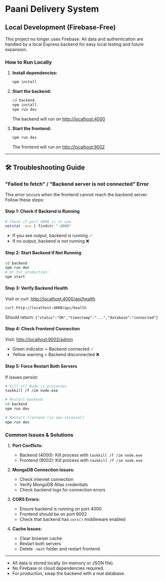 # Paani Delivery System

## Local Development (Firebase-Free)

This project no longer uses Firebase. All data and authentication are handled by a local Express backend for easy local testing and future expansion.

### How to Run Locally

1. **Install dependencies:**
   ```bash
   npm install
   ```
2. **Start the backend:**
   ```bash
   cd backend
   npm install
   npm run dev
   ```
   The backend will run on [http://localhost:4000](http://localhost:4000)

3. **Start the frontend:**
   ```bash
   npm run dev
   ```
   The frontend will run on [http://localhost:9002](http://localhost:9002)

---

## 🛠️ Troubleshooting Guide

### "Failed to fetch" / "Backend server is not connected" Error

This error occurs when the frontend cannot reach the backend server. Follow these steps:

#### Step 1: Check if Backend is Running
```bash
# Check if port 4000 is in use
netstat -ano | findstr ":4000"
```
- If you see output, backend is running ✅
- If no output, backend is not running ❌

#### Step 2: Start Backend if Not Running
```bash
cd backend
npm run dev
# Or for production:
npm start
```

#### Step 3: Verify Backend Health
Visit or curl: [http://localhost:4000/api/health](http://localhost:4000/api/health)
```bash
curl http://localhost:4000/api/health
```
Should return: `{"status":"OK","timestamp":"...","database":"connected"}`

#### Step 4: Check Frontend Connection
Visit: [http://localhost:9002/admin](http://localhost:9002/admin)
- Green indicator = Backend connected ✅
- Yellow warning = Backend disconnected ❌

#### Step 5: Force Restart Both Servers
If issues persist:
```bash
# Kill all Node.js processes
taskkill /f /im node.exe

# Restart backend
cd backend
npm run dev

# Restart frontend (in new terminal)
npm run dev
```

### Common Issues & Solutions

1. **Port Conflicts:**
   - Backend (4000): Kill process with `taskkill /f /im node.exe`
   - Frontend (9002): Kill process with `taskkill /f /im node.exe`

2. **MongoDB Connection Issues:**
   - Check internet connection
   - Verify MongoDB Atlas credentials
   - Check backend logs for connection errors

3. **CORS Errors:**
   - Ensure backend is running on port 4000
   - Frontend should be on port 9002
   - Check that backend has `cors()` middleware enabled

4. **Cache Issues:**
   - Clear browser cache
   - Restart both servers
   - Delete `.next` folder and restart frontend

---

- All data is stored locally (in-memory or JSON file).
- No Firebase or cloud dependencies required.
- For production, swap the backend with a real database.
